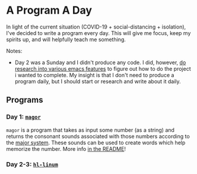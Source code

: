 # A Program A Day

In light of the current situation (COVID-19 + social-distancing + isolation),
I've decided to write a program every day. This will give me focus, keep my
spirits up, and will helpfully teach me something.

Notes:

- Day 2 was a Sunday and I didn't produce any code. I did, however, [do research
  into various emacs features](02-hl-linum/README.md) to figure out how to do
  the project i wanted to complete. My insight is that I don't need to produce a
  program daily, but I should start or research and write about it daily.

## Programs

### Day 1: [`magor`](01-magor/)

`magor` is a program that takes as input some number (as a string) and returns
the consonant sounds associated with those numbers according to the [major
system](https://en.wikipedia.org/wiki/Mnemonic_major_system). These sounds can
be used to create words which help memorize the number. More info
[in the README](01-magor/README.md)!

### Day 2-3: [`hl-linum`](02-hl-linum/)

